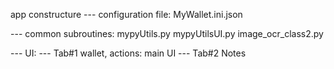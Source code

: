 app constructure
--- configuration file:
    MyWallet.ini.json

--- common subroutines: 
    mypyUtils.py
    mypyUtilsUI.py
    image_ocr_class2.py

--- UI:
    --- Tab#1 wallet, actions: main UI
    --- Tab#2 Notes
